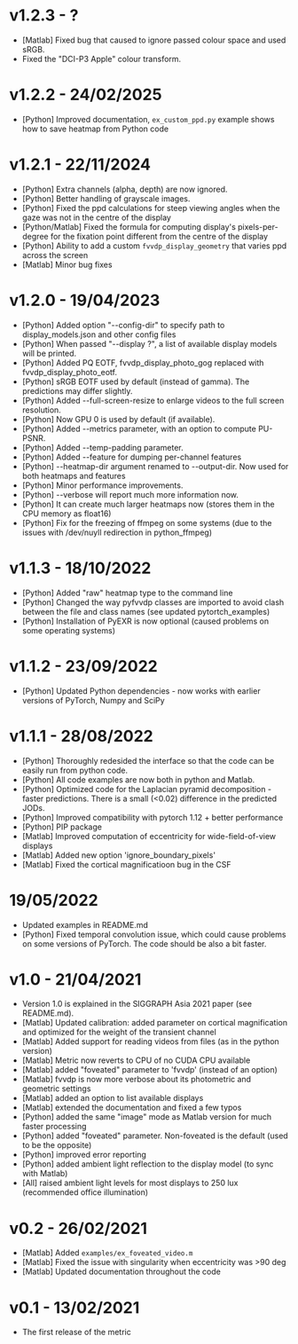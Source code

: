 # v1.2.3 - ?
  - [Matlab] Fixed bug that caused to ignore passed colour space and used sRGB.
  - Fixed the "DCI-P3 Apple" colour transform.

# v1.2.2 - 24/02/2025
  - [Python] Improved documentation, `ex_custom_ppd.py` example shows how to save heatmap from Python code

# v1.2.1 - 22/11/2024
 - [Python] Extra channels (alpha, depth) are now ignored.
 - [Python] Better handling of grayscale images.
 - [Python] Fixed the ppd calculations for steep viewing angles when the gaze was not in the centre of the display
 - [Python/Matlab] Fixed the formula for computing display's pixels-per-degree for the fixation point different from the centre of the display
 - [Python] Ability to add a custom `fvvdp_display_geometry` that varies ppd across the screen
 - [Matlab] Minor bug fixes

# v1.2.0 - 19/04/2023
 - [Python] Added option "--config-dir" to specify path to display_models.json and other config files
 - [Python] When passed "--display ?", a list of available display models will be printed.
 - [Python] Added PQ EOTF, fvvdp_display_photo_gog replaced with fvvdp_display_photo_eotf. 
 - [Python] sRGB EOTF used by default (instead of gamma). The predictions may differ slightly. 
 - [Python] Added --full-screen-resize to enlarge videos to the full screen resolution.
 - [Python] Now GPU 0 is used by default (if available).
 - [Python] Added --metrics parameter, with an option to compute PU-PSNR.
 - [Python] Added --temp-padding parameter.
 - [Python] Added --feature for dumping per-channel features
 - [Python] --heatmap-dir argument renamed to --output-dir. Now used for both heatmaps and features
 - [Python] Minor performance improvements.
 - [Python] --verbose will report much more information now.
 - [Python] It can create much larger heatmaps now (stores them in the CPU memory as float16)
 - [Python] Fix for the freezing of ffmpeg on some systems (due to the issues with /dev/nuyll redirection in python_ffmpeg)
 
# v1.1.3 - 18/10/2022
 - [Python] Added "raw" heatmap type to the command line
 - [Python] Changed the way pyfvvdp classes are imported  to avoid clash between the file and class names (see updated pytortch_examples)
 - [Python] Installation of PyEXR is now optional (caused problems on some operating systems)

# v1.1.2 - 23/09/2022
 - [Python] Updated Python dependencies - now works with earlier versions of PyTorch, Numpy and SciPy

# v1.1.1 - 28/08/2022
- [Python] Thoroughly redesided the interface so that the code can be easily run from python code.
- [Python] All code examples are now both in python and Matlab.
- [Python] Optimized code for the Laplacian pyramid decomposition - faster predictions. There is a small (<0.02) difference in the predicted JODs.
- [Python] Improved compatibility with pytorch 1.12 + better performance
- [Python] PIP package
- [Matlab] Improved computation of eccentricity for wide-field-of-view displays
- [Matlab] Added new option 'ignore_boundary_pixels'
- [Matlab] Fixed the cortical magnificatioon bug in the CSF

# 19/05/2022

- Updated examples in README.md
- [Python] Fixed temporal convolution issue, which could cause problems on some versions of PyTorch. The code should be also a bit faster. 

# v1.0 - 21/04/2021

- Version 1.0 is explained in the SIGGRAPH Asia 2021 paper (see README.md).
- [Matlab] Updated calibration: added parameter on cortical magnification and 
  optimized for the weight of the transient channel
- [Matlab] Added support for reading videos from files (as in the python version)
- [Matlab] Metric now reverts to CPU of no CUDA CPU available
- [Matlab] added "foveated" parameter to 'fvvdp' (instead of an option)
- [Matlab] fvvdp is now more verbose about its photometric and geometric settings
- [Matlab] added an option to list available displays
- [Matlab] extended the documentation and fixed a few typos
- [Python] added the same "image" mode as Matlab version for much faster processing
- [Python] added "foveated" parameter. Non-foveated is the default (used to be the opposite)
- [Python] improved error reporting
- [Python] added ambient light reflection to the display model (to sync with Matlab)
- [All] raised ambient light levels for most displays to 250 lux (recommended office illumination)

# v0.2 - 26/02/2021

- [Matlab] Added `examples/ex_foveated_video.m`
- [Matlab] Fixed the issue with singularity when eccentricity was >90 deg
- [Matlab] Updated documentation throughout the code

# v0.1 - 13/02/2021

- The first release of the metric